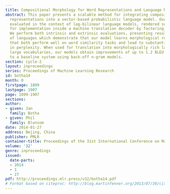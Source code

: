 ```yaml
---
title: Compositional Morphology for Word Representations and Language Modelling
abstract: This paper presents a scalable method for integrating compositional morphological
  representations into a vector-based probabilistic language model. Our approach is
  evaluated in the context of log-bilinear language models, rendered suitably efficient
  for implementation inside a machine translation decoder by factoring the vocabulary.
  We perform both intrinsic and extrinsic evaluations, presenting results on a range
  of languages which demonstrate that our model learns morphological representations
  that both perform well on word similarity tasks and lead to substantial reductions
  in perplexity. When used for translation into morphologically rich languages with
  large vocabularies, our models obtain improvements of up to 1.2 BLEU points relative
  to a baseline system using back-off n-gram models.
section: cycle-2
layout: inproceedings
series: Proceedings of Machine Learning Research
id: botha14
month: 0
firstpage: 1899
lastpage: 1907
page: 1899-1907
sections: 
author:
- given: Jan
  family: Botha
- given: Phil
  family: Blunsom
date: 2014-01-27
address: Bejing, China
publisher: PMLR
container-title: Proceedings of the 31st International Conference on Machine Learning
volume: '32'
genre: inproceedings
issued:
  date-parts:
  - 2014
  - 1
  - 27
pdf: http://proceedings.mlr.press/v32/botha14.pdf
# Format based on citeproc: http://blog.martinfenner.org/2013/07/30/citeproc-yaml-for-bibliographies/
---
```

